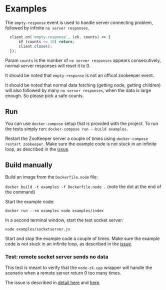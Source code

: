 # Examples

The `empty-response` event is used to handle server connecting problem, followed by infinite `no server responses`.

```js
  client.on('empty-response', (zk, counts) => {
      if (counts <= 10) return;
      client.close();
  });
```
Param `counts` is the number of `no server responses` appears consecutively, normal server responses will reset it to 0.

It should be noted that `empty-response` is not an offical zookeeper event.

It should be noted that normal data fetching (getting node, getting children) will also followed by many `no server responses`, when the data is large enough. So please pick a safe counts.

## Run

You can use `docker-compose` setup that is provided with the project. To run the tests simply run: `docker-compose run --build examples`.

Restart the ZooKeeper server a couple of times using `docker-compose restart zookeeper`. Make sure the example code is not stuck in an infinite loop, as described in the [issue](https://github.com/yfinkelstein/node-zookeeper/issues/172).

## Build manually

Build an image from the `Dockerfile.node` file:

`docker build -t examples -f Dockerfile.node .` (note the dot at the end of the command)

Start the example code:

`docker run --rm examples node examples/index`

In a second terminal window, start the test socket server:

`node examples/socketserver.js`

Start and stop the example code a couple of times. Make sure the example code is not stuck in an infinite loop, as described in the [issue](https://github.com/yfinkelstein/node-zookeeper/issues/172).

### Test: remote socket server sends no data

This test is meant to verify that the `node-zk.cpp` wrapper will handle the scenario when a remote server return 0 too many times.

The issue is described in [detail here](https://github.com/yfinkelstein/node-zookeeper/issues/172) and [here](https://github.com/yfinkelstein/node-zookeeper/issues/228).
